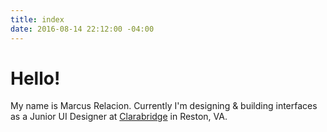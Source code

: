 ```yaml
---
title: index
date: 2016-08-14 22:12:00 -04:00
---
```


# Hello!

My name is Marcus Relacion. Currently I'm designing & building interfaces as a Junior UI Designer at [Clarabridge](http://www.clarabridge.com/) in Reston, VA.